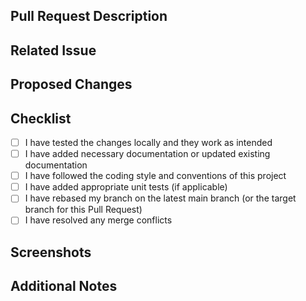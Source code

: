 ## Pull Request Description

<!-- Provide a brief description of the changes introduced by this Pull Request -->

## Related Issue

<!-- If this Pull Request is related to an existing issue, provide the issue number and a brief description -->

## Proposed Changes

<!-- List the specific changes made in this Pull Request -->

## Checklist

- [ ] I have tested the changes locally and they work as intended
- [ ] I have added necessary documentation or updated existing documentation
- [ ] I have followed the coding style and conventions of this project
- [ ] I have added appropriate unit tests (if applicable)
- [ ] I have rebased my branch on the latest main branch (or the target branch for this Pull Request)
- [ ] I have resolved any merge conflicts

## Screenshots

<!-- If applicable, add screenshots or GIFs to showcase the changes visually -->

## Additional Notes

<!-- Add any additional notes or context about the Pull Request -->

